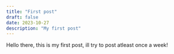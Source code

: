 ```yaml
---
title: "First post"
draft: false
date: 2023-10-27
description: "My first post"
---
```

Hello there, this is my first post, ill try to post atleast once a week!